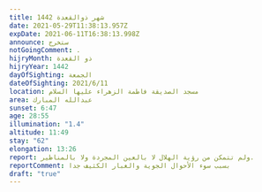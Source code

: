 ```yaml
---
title: شهر ذوالقعدة 1442
date: 2021-05-29T11:38:13.957Z
expDate: 2021-06-11T16:38:13.998Z
announce: ستخرج
notGoingComment: .
hijryMonth: ذو القعدة
hijryYear: 1442
dayOfSighting: الجمعة
dateOfSighting: 2021/6/11
location: مسجد الصديقة فاطمة الزهراء عليها السلام
area: عبدالله المبارك
sunset: 6:47
age: 28:55
illumination: "1.4"
altitude: 11:49
stay: "62"
elongation: 13:26
report: ولم تتمكن من رؤية الهلال لا بالعين المجردة ولا بالمناظير.
reportComment: بسبب سوء الأحوال الجوية والغبار الكثيف جدا
draft: "true"
---
```

